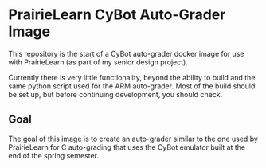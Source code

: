 # PrairieLearn CyBot Auto-Grader Image

This repository is the start of a CyBot auto-grader docker image for use with PrairieLearn (as part of my senior design project).

Currently there is very little functionality, beyond the ability to build and the same python script used for the ARM auto-grader. Most of the build should be set up, but before continuing development, you should check.

## Goal

The goal of this image is to create an auto-grader similar to the one used by PrairieLearn for C auto-grading that uses the CyBot emulator built at the end of the spring semester.
